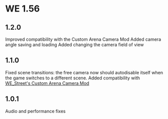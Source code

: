 # WE 1.56
## 1.2.0
Improved compatibility with the Custom Arena Camera Mod
Added camera angle saving and loading
Added changing the camera field of view
## 1.1.0
Fixed scene transitions: the free camera now should autodisable itself when the game switches to a different scene.
Added compatibility with [WE_Street's Custom Arena Camera Mod](https://thunderstore.io/c/wrestling-empire/p/WE_Street/Custom_Arena_Camera_Mod/)
## 1.0.1
Audio and performance fixes